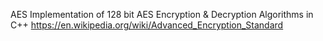 AES
Implementation of 128 bit AES Encryption & Decryption Algorithms in C++
https://en.wikipedia.org/wiki/Advanced_Encryption_Standard